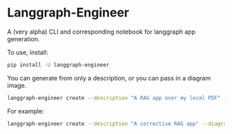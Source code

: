 # Langgraph-Engineer


A (very alpha) CLI and corresponding notebook for langgraph app generation.

To use, install:

```bash
pip install -U langgraph-engineer
```

You can generate from only a description, or you can pass in a diagram image.

```bash
langgraph-engineer create --description "A RAG app over my local PDF" --diagram "path/to/diagram.png"
```

For example:

```bash
langgraph-engineer create --description "A corrective RAG app" --diagram "CRAG.jpg"
```